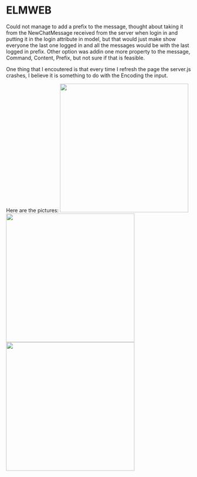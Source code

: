 # ELMWEB
Could not manage to add a prefix to the message, thought about taking it from the NewChatMessage received from the server when login in and putting it
in the login attribute in model, but that would just make show everyone the last one logged in and all the messages would be with the last 
logged in prefix. Other option was addin one more property to the message, Command, Content, Prefix, but not sure if that is feasible.

One thing that I encoutered is that every time I refresh the page the server.js crashes, I believe it is something to do with the Encoding 
the input.

Here are the pictures:
<img src="https://image.prntscr.com/image/6ba5204fab1b4799ab4e1de31d33320c.png" width="350"/>
<img src="https://image.prntscr.com/image/7fc4a8b1a9e047699a9d20a34bb0af87.png" width="350"/>
<img src="https://image.prntscr.com/image/35b3d85b5ac546aa9fc4f51508f29b92.png" width="350"/>
